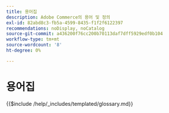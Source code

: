 ```yaml
---
title: 용어집
description: Adobe Commerce의 용어 및 정의
exl-id: 82abd8c3-fb5a-4599-8435-f1f2f6122397
recommendations: noDisplay, noCatalog
source-git-commit: a436200f76cc200b70113daf7dff5929edf0b104
workflow-type: tm+mt
source-wordcount: '8'
ht-degree: 0%

---
```



# 용어집

{{$include /help/_includes/templated/glossary.md}}

<!-- Last updated from includes: 2025-09-12 10:58:44 -->
